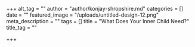 +++
alt_tag = ""
author = "author/konjay-shropshire.md"
categories = []
date = ""
featured_image = "/uploads/untitled-design-12.png"
meta_description = ""
tags = []
title = "What Does Your Inner Child Need?"
title_tag = ""

+++

